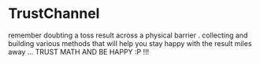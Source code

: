 # TrustChannel
remember doubting  a toss result across a physical barrier . 
collecting and building various methods that will help you stay happy with the result miles away ...
TRUST MATH AND BE HAPPY :P !!! 
